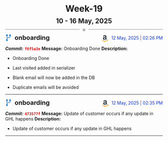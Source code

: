 <h1 style="text-align:center; margin-bottom:10px">Week-19</h1>
<h2 style="text-align:center; margin:0px">10 - 16 May, 2025</h2>
<div style="display: flex; align-items: center; justify-content: center;">
  <hr style="flex: 1; background-color: gray;" />
  <span style="padding: 0 10px;font-weight:bold; color:gray">o</span>
  <hr style="flex: 1; background-color: gray;" />
</div>

<div style="display: flex; justify-content: space-between; align-items:end;">
  <div style="display:flex">
      <img src="../assets/branch.svg" alt="GitHub Logo"  style="width:20px; margin:0 10px 0 0">
      <h3 style="margin: 0; padding:0; font-weight: bold; font-size:20px;">onboarding</h3>
  </div>
  <div style="display:flex">
  <img src="../assets/amazon.svg" alt="Amazon Logo" style="width:20px">
    <span style="color:rgb(16, 54, 226); text-align: right; margin:0 0 0 10px; padding:0px;">12 May, 2025 | 02:26 PM</span>
  </div>
</div>

**_Commit:_** <code style="color: red; font-weight: bold;">f0f5a3e</code>
**Message:** Onboarding Done
**Description:**
- Onboarding Done

- Last visited added in serializer
- Blank email will now be added in the DB
- Duplicate emails will be avoided
---
<div style="display: flex; justify-content: space-between; align-items:end;">
  <div style="display:flex">
      <img src="../assets/branch.svg" alt="GitHub Logo"  style="width:20px; margin:0 10px 0 0">
      <h3 style="margin: 0; padding:0; font-weight: bold; font-size:20px;">onboarding</h3>
  </div>
  <div style="display:flex">
  <img src="../assets/amazon.svg" alt="Amazon Logo" style="width:20px">
    <span style="color:rgb(16, 54, 226); text-align: right; margin:0 0 0 10px; padding:0px;">12 May, 2025 | 02:35 PM</span>
  </div>
</div>

**_Commit:_** <code style="color: red; font-weight: bold;">473577f</code>
**Message:** Update of customer occurs if any update in GHL happens
**Description:**
- Update of customer occurs if any update in GHL happens
---
